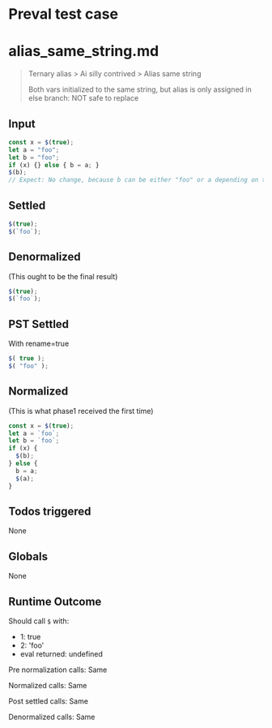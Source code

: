 # Preval test case

# alias_same_string.md

> Ternary alias > Ai silly contrived > Alias same string
>
> Both vars initialized to the same string, but alias is only assigned in else branch: NOT safe to replace

## Input

`````js filename=intro
const x = $(true);
let a = "foo";
let b = "foo";
if (x) {} else { b = a; }
$(b);
// Expect: No change, because b can be either "foo" or a depending on the branch; aliasing is only safe if b = a in all branches.
`````


## Settled


`````js filename=intro
$(true);
$(`foo`);
`````


## Denormalized
(This ought to be the final result)

`````js filename=intro
$(true);
$(`foo`);
`````


## PST Settled
With rename=true

`````js filename=intro
$( true );
$( "foo" );
`````


## Normalized
(This is what phase1 received the first time)

`````js filename=intro
const x = $(true);
let a = `foo`;
let b = `foo`;
if (x) {
  $(b);
} else {
  b = a;
  $(a);
}
`````


## Todos triggered


None


## Globals


None


## Runtime Outcome


Should call `$` with:
 - 1: true
 - 2: 'foo'
 - eval returned: undefined

Pre normalization calls: Same

Normalized calls: Same

Post settled calls: Same

Denormalized calls: Same

